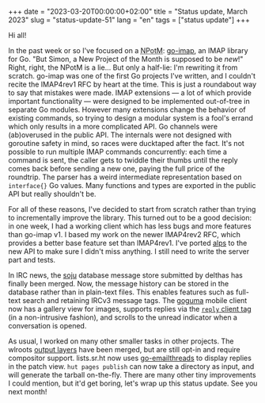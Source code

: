+++
date = "2023-03-20T00:00:00+02:00"
title = "Status update, March 2023"
slug = "status-update-51"
lang = "en"
tags = ["status update"]
+++

Hi all!

In the past week or so I've focused on a <abbr title="New Project of the
Month">NPotM</abbr>: [go-imap], an IMAP library for Go. "But Simon, a New
Project of the Month is supposed to be _new_!" Right, right, the NPotM is a
lie… But only a half-lie: I'm rewriting it from scratch. go-imap was one of the
first Go projects I've written, and I couldn't recite the IMAP4rev1 RFC by
heart at the time. This is just a roundabout way to say that mistakes were
made. IMAP extensions — a lot of which provide important functionality — were
designed to be implemented out-of-tree in separate Go modules. However many
extensions change the behavior of existing commands, so trying to design a
modular system is a fool's errand which only results in a more complicated API.
Go channels were (ab)overused in the public API. The internals were not
designed with goroutine safety in mind, so races were ducktaped after the fact.
It's not possible to run multiple IMAP commands concurrently: each time
a command is sent, the caller gets to twiddle their thumbs until the reply
comes back before sending a new one, paying the full price of the roundtrip.
The parser has a weird intermediate representation based on `interface{}` Go
values. Many functions and types are exported in the public API but really
shouldn't be.

For all of these reasons, I've decided to start from scratch rather than trying
to incrementally improve the library. This turned out to be a good decision: in
one week, I had a working client which has less bugs and more features than
go-imap v1. I based my work on the newer IMAP4rev2 RFC, which provides a better
base feature set than IMAP4rev1. I've ported [alps] to the new API to make sure
I didn't miss anything. I still need to write the server part and tests.

In IRC news, the [soju] database message store submitted by delthas has finally
been merged. Now, the message history can be stored in the database rather than
in plain-text files. This enables features such as full-text search and
retaining IRCv3 message tags. The [goguma] mobile client now has a gallery view
for images, supports replies via the [`reply` client tag] (in a non-intrusive
fashion), and scrolls to the unread indicator when a conversation is opened.

As usual, I worked on many other smaller tasks in other projects. The wlroots
[output layers] have been merged, but are still opt-in and require compositor
support. lists.sr.ht now uses [go-emailthreads] to display replies in the patch
view. `hut pages publish` can now take a directory as input, and will generate
the tarball on-the-fly. There are many other tiny improvements I could mention,
but it'd get boring, let's wrap up this status update. See you next month!

[go-imap]: https://github.com/emersion/go-imap/tree/v2
[alps]: https://sr.ht/~migadu/alps/
[soju]: https://soju.im
[goguma]: https://sr.ht/~emersion/goguma/
[`reply` client tag]: https://ircv3.net/specs/client-tags/reply
[output layers]: https://gitlab.freedesktop.org/wlroots/wlroots/-/merge_requests/3640
[go-emailthreads]: https://git.sr.ht/~emersion/go-emailthreads
